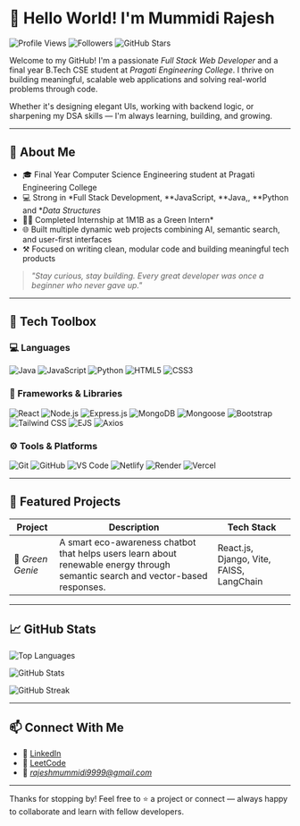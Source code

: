 # 👋 Hello World! I'm Mummidi Rajesh

![Profile Views](https://komarev.com/ghpvc/?username=MdSharieff-081&label=Profile%20Views&color=0e75b6&style=flat)
![Followers](https://img.shields.io/github/followers/MdSharieff-081?label=Followers&style=flat)
![GitHub Stars](https://img.shields.io/github/stars/MdSharieff-081?affiliations=OWNER%2CCOLLABORATOR&style=flat)

Welcome to my GitHub! I'm a passionate *Full Stack Web Developer* and a final year B.Tech CSE student at *Pragati Engineering College*. I thrive on building meaningful, scalable web applications and solving real-world problems through code.

Whether it's designing elegant UIs, working with backend logic, or sharpening my DSA skills — I'm always learning, building, and growing.

---

## 🚀 About Me

- 🎓 Final Year Computer Science Engineering student at Pragati Engineering College  
- 💻 Strong in *Full Stack Development, **JavaScript, **Java,, **Python and **Data Structures*  
- 🧑‍💼 Completed Internship at 1M1B as a Green Intern*  
- 🌐 Built multiple dynamic web projects combining AI, semantic search, and user-first interfaces  
- ⚒ Focused on writing clean, modular code and building meaningful tech products  

> *"Stay curious, stay building. Every great developer was once a beginner who never gave up."*

---

## 🧰 Tech Toolbox

### 💻 Languages
![Java](https://img.shields.io/badge/Java-ED8B00?style=for-the-badge&logo=java&logoColor=white)
![JavaScript](https://img.shields.io/badge/JavaScript-F0DB4F?style=for-the-badge&logo=javascript&logoColor=black)
![Python](https://img.shields.io/badge/Python-3776AB?style=for-the-badge&logo=python&logoColor=white)
![HTML5](https://img.shields.io/badge/HTML5-E34F26?style=for-the-badge&logo=html5&logoColor=white)
![CSS3](https://img.shields.io/badge/CSS3-1572B6?style=for-the-badge&logo=css3&logoColor=white)

### 🧩 Frameworks & Libraries
![React](https://img.shields.io/badge/React-61DAFB?style=for-the-badge&logo=react&logoColor=black)
![Node.js](https://img.shields.io/badge/Node.js-339933?style=for-the-badge&logo=nodedotjs&logoColor=white)
![Express.js](https://img.shields.io/badge/Express.js-000000?style=for-the-badge&logo=express&logoColor=white)
![MongoDB](https://img.shields.io/badge/MongoDB-4DB33D?style=for-the-badge&logo=mongodb&logoColor=white)
![Mongoose](https://img.shields.io/badge/Mongoose-880000?style=for-the-badge&logo=mongoose&logoColor=white)
![Bootstrap](https://img.shields.io/badge/Bootstrap-7952B3?style=for-the-badge&logo=bootstrap&logoColor=white)
![Tailwind CSS](https://img.shields.io/badge/Tailwind%20CSS-38B2AC?style=for-the-badge&logo=tailwind-css&logoColor=white)
![EJS](https://img.shields.io/badge/EJS-8C8C8C?style=for-the-badge&logo=ejs&logoColor=white)
![Axios](https://img.shields.io/badge/Axios-5A29E4?style=for-the-badge)

### ⚙ Tools & Platforms
![Git](https://img.shields.io/badge/Git-F05032?style=for-the-badge&logo=git&logoColor=white)
![GitHub](https://img.shields.io/badge/GitHub-181717?style=for-the-badge&logo=github&logoColor=white)
![VS Code](https://img.shields.io/badge/VS%20Code-007ACC?style=for-the-badge&logo=visualstudiocode&logoColor=white)
![Netlify](https://img.shields.io/badge/Netlify-00C7B7?style=for-the-badge&logo=netlify&logoColor=white)
![Render](https://img.shields.io/badge/Render-46E3B7?style=for-the-badge&logo=render&logoColor=black)
![Vercel](https://img.shields.io/badge/Vercel-000000?style=for-the-badge&logo=vercel&logoColor=white)


---

## 📌 Featured Projects

| Project | Description | Tech Stack |
|--------|-------------|------------|
| 🌱 *Green Genie* | A smart eco-awareness chatbot that helps users learn about renewable energy through semantic search and vector-based responses. | React.js, Django, Vite, FAISS, LangChain |


---

## 📈 GitHub Stats


![Top Languages](https://github-readme-stats.vercel.app/api/top-langs/?username=MdSharieff-081&layout=compact&theme=tokyonight)

![GitHub Stats](https://github-readme-stats.vercel.app/api?username=MdSharieff-081&show_icons=true&theme=tokyonight)

![GitHub Streak](https://streak-stats.demolab.com/?user=MdSharieff-081&theme=radical&hide_border=true)






---

## 📫 Connect With Me

- 🔗 [LinkedIn](https://www.linkedin.com/in/rajesh-mummidi-bb2276259/)
- 🔗 [LeetCode](https://leetcode.com/u/RajeshMummidi/)
- 📧 *rajeshmummidi9999@gmail.com*

---

Thanks for stopping by! Feel free to ⭐ a project or connect — always happy to collaborate and learn with fellow developers.


<!--
*MdSharieff-081/MdSharieff-081* is a ✨ special ✨ repository because its README.md (this file) appears on your GitHub profile.

Here are some ideas to get you started:

- 🔭 I’m currently working on ...
- 🌱 I’m currently learning ...
- 👯 I’m looking to collaborate on ...
- 🤔 I’m looking for help with ...
- 💬 Ask me about ...
- 📫 How to reach me: ...
- 😄 Pronouns: ...
- ⚡ Fun fact: ...
-->
